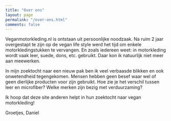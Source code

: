 ```yaml
---
title: "Over ons"
layout: page
permalink: "/over-ons.html"
comments: false
---
```


Veganmotorkleding.nl is ontstaan uit persoonlijke noodzaak.
Na ruim 2 jaar overgestapt te zijn op de vegan life style werd het tijd om enkele motorkledingstukken te vervangen.
En zoals iedereen weet: in motorkleding wordt vaak leer, suede, dons, etc. gebruikt.
Daar kon ik natuurlijk niet meer aan meewerken.

In mijn zoektocht naar een nieuw pak ben ik veel verbaasde blikken en ook onwetendheid tegengekomen.
Mensen hebben geen besef waar wel of geen dierlijke producten voor zijn gebruikt.
Hoe zie je het verschil tussen leer en microfiber? Welke merken zijn bezig met verduurzaming?

Ik hoop dat deze site anderen helpt in hun zoektocht naar vegan motorkleding!

Groetjes, Daniel
